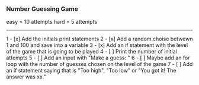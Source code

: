 ### Number Guessing Game

easy = 10 attempts
hard = 5 attempts

________________________________________________

1 - [x] Add the initials print statements
2 - [x] Add a random.choise betwewn 1 and 100 and save into a variable
3 - [x] Add an if statement with the level of the game that is going to be played
4 - [ ] Print the number of initial attempts
5 - [ ] Add an input with "Make a guess: "
6 - [ ] Maybe add an for loop with the number of guesses chosen on the level of the game
7 - [ ] Add an if statement saying that is "Too high", "Too low" or "You got it! The answer was xx." 